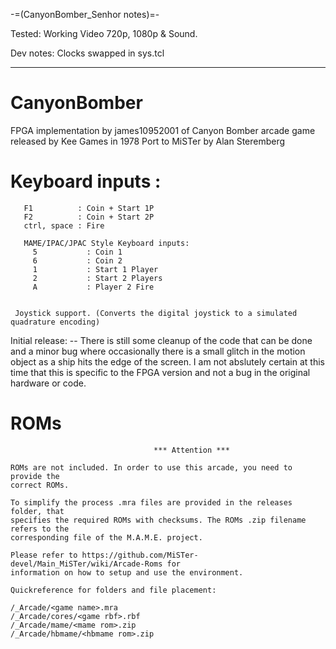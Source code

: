 -=(CanyonBomber_Senhor notes)=-

Tested: Working Video 720p, 1080p & Sound.

Dev notes: Clocks swapped in sys.tcl
___
# CanyonBomber
FPGA implementation by james10952001 of Canyon Bomber arcade game released by Kee Games in 1978
Port to MiSTer by Alan Steremberg

# Keyboard inputs :
```
   F1          : Coin + Start 1P
   F2          : Coin + Start 2P
   ctrl, space : Fire

   MAME/IPAC/JPAC Style Keyboard inputs:
     5           : Coin 1
     6           : Coin 2
     1           : Start 1 Player
     2           : Start 2 Players
     A           : Player 2 Fire


 Joystick support. (Converts the digital joystick to a simulated quadrature encoding)
```


Initial release:
-- There is still some cleanup of the code that can be done and a minor bug where occasionally there is a small glitch in the motion object as a ship hits the edge of the screen. I am not abslutely certain at this time that this is specific to the FPGA version and not a bug in the original hardware or code. 

# ROMs
```
                                *** Attention ***

ROMs are not included. In order to use this arcade, you need to provide the
correct ROMs.

To simplify the process .mra files are provided in the releases folder, that
specifies the required ROMs with checksums. The ROMs .zip filename refers to the
corresponding file of the M.A.M.E. project.

Please refer to https://github.com/MiSTer-devel/Main_MiSTer/wiki/Arcade-Roms for
information on how to setup and use the environment.

Quickreference for folders and file placement:

/_Arcade/<game name>.mra
/_Arcade/cores/<game rbf>.rbf
/_Arcade/mame/<mame rom>.zip
/_Arcade/hbmame/<hbmame rom>.zip

```

